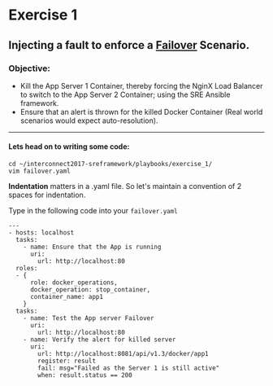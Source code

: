 # Exercise 1

## Injecting a fault to enforce a [Failover](https://en.wikipedia.org/wiki/Failover) Scenario.

### Objective:

* Kill the App Server 1 Container, thereby forcing the NginX Load Balancer to switch to the App Server 2 Container; using the SRE Ansible framework.
* Ensure that an alert is thrown for the killed Docker Container (Real world scenarios would expect auto-resolution).

---

#### Lets head on to writing some code:

```shell
cd ~/interconnect2017-sreframework/playbooks/exercise_1/
vim failover.yaml
```

**Indentation** matters in a .yaml file. So let's maintain a convention of 2 spaces for indentation.

Type in the following code into your `failover.yaml`

```shell
---
- hosts: localhost
  tasks:
    - name: Ensure that the App is running
      uri:
        url: http://localhost:80
  roles:
  - {
      role: docker_operations,
      docker_operation: stop_container,
      container_name: app1
    }
  tasks:
    - name: Test the App server Failover
      uri:
        url: http://localhost:80
    - name: Verify the alert for killed server
      uri:
        url: http://localhost:8081/api/v1.3/docker/app1
        register: result
        fail: msg="Failed as the Server 1 is still active"
        when: result.status == 200

```

